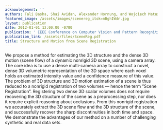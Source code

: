 ```yaml
---
acknowlegement: ''
authors: Tali Basha, Shai Avidan, Alexander Hornung, and Wojciech Matusik
featured_image: /assets/images/scenereg_itok=mBghIWdr.jpg
layout: publication
date: 2012-01-01 12:00:00 -0700
publication: ' IEEE Conference on Computer Vision and Pattern Recognition (CVPR) 2012'
publication_link: /assets/files/SceneReg.pdf
title: Structure and Motion from Scene Registration
---
```


We propose a method for estimating the 3D structure and the dense 3D motion (scene flow) of a dynamic nonrigid 3D scene, using a camera array. The core idea is to use a dense multi-camera array to construct a novel, dense 3D volumetric representation of the 3D space where each voxel holds an estimated intensity value and a confidence measure of this value. The problem of 3D structure and 3D motion estimation of a scene is thus reduced to a nonrigid registration of two volumes — hence the term ”Scene Registration”. Registering two dense 3D scalar volumes does not require recovering the 3D structure of the scene as a preprocessing step, nor does it require explicit reasoning about occlusions. From this nonrigid registration we accurately extract the 3D scene flow and the 3D structure of the scene, and successfully recover the sharp discontinuities in both time and space. We demonstrate the advantages of our method on a number of challenging synthetic and real data sets.